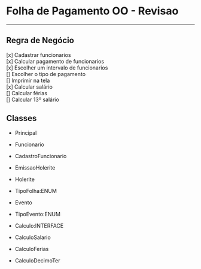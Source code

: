 # Folha de Pagamento OO - Revisao
---
## Regra de Negócio

[x] Cadastrar funcionarios <br>
[x] Calcular pagamento de funcionarios <br>
[x] Escolher um intervalo de funcionarios <br>
[] Escolher o tipo de pagamento <br>
[] Imprimir na tela <br>
[x] Calcular salário <br>
[] Calcular férias <br>
[] Calcular 13º salário <br>

## Classes

- Principal

- Funcionario
- CadastroFuncionario

- EmissaoHolerite
- Holerite
- TipoFolha:ENUM
- Evento
- TipoEvento:ENUM

- Calculo:INTERFACE
- CalculoSalario
- CalculoFerias
- CalculoDecimoTer
